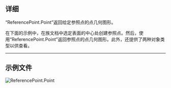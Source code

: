 ## 详细
“ReferencePoint.Point”返回给定参照点的点几何图形。

在下面的示例中，在族文档中选定表面的中心处创建参照点。然后，使用“ReferencePoint.Point”返回参照点的点几何图形。此外，还提供了两种对象类型以供查看。

___
## 示例文件

![ReferencePoint.Point](./Revit.Elements.ReferencePoint.Point_img.jpg)
